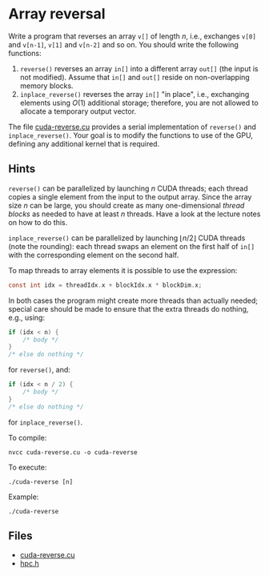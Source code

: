 # Array reversal

Write a program that reverses an array `v[]` of length $n$, i.e., exchanges `v[0]` and `v[n-1]`, `v[1]` and `v[n-2]` and so on.
You should write the following functions:

1. `reverse()` reverses an array `in[]` into a different array `out[]` (the input is not modified). Assume that `in[]` and `out[]`
   reside on non-overlapping memory blocks.
2. `inplace_reverse()` reverses the array `in[]` "in place", i.e., exchanging elements using $O(1)$ additional storage; therefore,
   you are not allowed to allocate a temporary output vector.

The file [cuda-reverse.cu](base/cuda-reverse.cu) provides a serial implementation of `reverse()` and `inplace_reverse()`.
Your goal is to modify the functions to use of the GPU, defining any additional kernel that is required.

## Hints

`reverse()` can be parallelized by launching $n$ CUDA threads; each thread copies a single element from the input to the output
array. Since the array size $n$ can be large, you should create as many one-dimensional _thread blocks_ as needed to have at least
$n$ threads. Have a look at the lecture notes on how to do this.

`inplace_reverse()` can be parallelized by launching $\lfloor n/2 \rfloor$ CUDA threads (note the rounding): each thread swaps an
element on the first half of `in[]` with the corresponding element on the second half.

To map threads to array elements it is possible to use the expression:

```C
const int idx = threadIdx.x + blockIdx.x * blockDim.x;
```

In both cases the program might create more threads than actually needed; special care should be made to ensure that the extra
threads do nothing, e.g., using:

```C
if (idx < n) {
    /* body */
}
/* else do nothing */
```

for `reverse()`, and:

```C
if (idx < n / 2) {
    /* body */
}
/* else do nothing */
```

for `inplace_reverse()`.

To compile:

```shell
nvcc cuda-reverse.cu -o cuda-reverse
```

To execute:

```shell
./cuda-reverse [n]
```

Example:

```shell
./cuda-reverse
```

## Files

- [cuda-reverse.cu](base/cuda-reverse.cu)
- [hpc.h](../../include/hpc.h)